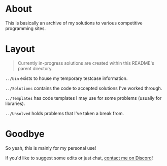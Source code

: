 # About
This is basically an archive of my solutions to various competitive programming sites.

# Layout
> Currently in-progress solutions are created within this README's parent directory.

`../bin` exists to house my temporary testcase information.

`../Solutions` contains the code to accepted solutions I've worked through.

`../Templates` has code templates I may use for some problems (usually for libraries).

`../Unsolved` holds problems that I've taken a break from.

# Goodbye
So yeah, this is mainly for my personal use!

If you'd like to suggest some edits or just chat, [contact me on Discord](https://discord.com/users/897728576659529780)!
